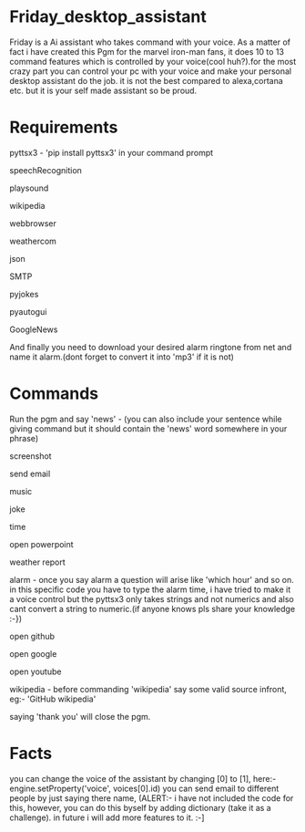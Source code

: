 # Friday_desktop_assistant
Friday is a Ai assistant who takes command with your voice. As a matter of fact i have created this Pgm for the marvel iron-man fans, it does 10 to 13 command features which is controlled by your voice(cool huh?).for the most crazy part you can control your pc with your voice and make your personal desktop assistant do the job. it is not the best compared to alexa,cortana etc. but it is your self made assistant so be proud. 

# Requirements
pyttsx3 - 'pip install pyttsx3' in your command prompt

speechRecognition

playsound

wikipedia

webbrowser

weathercom

json

SMTP

pyjokes

pyautogui

GoogleNews

And finally you need to download your desired alarm ringtone from net and name it alarm.(dont forget to convert it into 'mp3' if it is not)

# Commands
Run the pgm and say 'news' - (you can also include your sentence while giving command but it should contain the 'news' word somewhere in your phrase)

screenshot

send email

music

joke

time

open powerpoint

weather report

alarm - once you say alarm a question will arise like 'which hour' and so on. in this specific code you have to type the alarm time, i have tried to make it a voice control but the pyttsx3 only takes strings and not numerics and also cant convert a string to numeric.(if anyone knows pls share your knowledge :-})

open github

open google

open youtube

wikipedia - before commanding 'wikipedia' say some valid source infront, eg:- 'GitHub wikipedia'

saying 'thank you' will close the pgm.

# Facts
you can change the voice of the assistant by changing [0] to [1], here:- engine.setProperty('voice', voices[0].id)
you can send email to different people by just saying there name, (ALERT:- i have not included the code for this, however, you can do this byself by adding dictionary (take it as a challenge).
in future i will add more features to it. :-]
